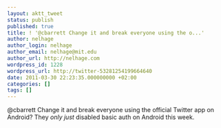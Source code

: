 ```yaml
---
layout: aktt_tweet
status: publish
published: true
title: ! '@cbarrett Change it and break everyone using the o...'
author: nelhage
author_login: nelhage
author_email: nelhage@mit.edu
author_url: http://nelhage.com
wordpress_id: 1228
wordpress_url: http://twitter-53281254199664640
date: 2011-03-30 22:23:35.000000000 +02:00
categories: []
tags: []
---
```

@cbarrett Change it and break everyone using the official Twitter app on Android? They _only just_ disabled basic auth on Android this week.
